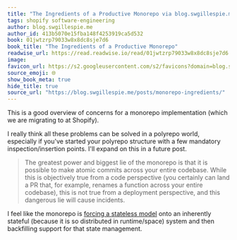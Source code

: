 ```yaml
---
title: "The Ingredients of a Productive Monorepo via blog.swgillespie.me"
tags: shopify software-engineering
author: blog.swgillespie.me
author_id: 413b5070e15fba148f4253919ca5d532
book: 01jwtzrp79033w8x8dc8sje7d6
book_title: "The Ingredients of a Productive Monorepo"
readwise_url: https://read.readwise.io/read/01jwtzrp79033w8x8dc8sje7d6
image: 
favicon_url: https://s2.googleusercontent.com/s2/favicons?domain=blog.swgillespie.me
source_emoji: 🌐
show_book_meta: true
hide_title: true
source_url: "https://blog.swgillespie.me/posts/monorepo-ingredients/"
---
```


This is a good overview of concerns for a monorepo implementation (which we are migrating to at Shopify). 

I really think all these problems can be solved in a polyrepo world, especially if you've started your polyrepo structure with a few mandatory inspection/insertion points. I'll expand on this in a future post.

> The greatest power and biggest lie of the monorepo is that it is possible to make atomic commits across your entire codebase. While this is objectively true from a code perspective (you certainly can land a PR that, for example, renames a function across your entire codebase), this is not true from a deployment perspective, and this dangerous lie will cause incidents.

I feel like the monorepo is [forcing a stateless model](https://www.joshbeckman.org/notes/795643179) onto an inherently stateful (because it is so distributed in runtime/space) system and then backfilling support for that state management.